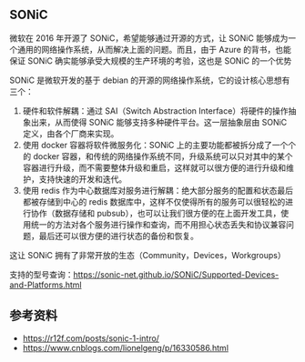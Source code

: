 ## SONiC

微软在 2016 年开源了 SONiC，希望能够通过开源的方式，让 SONiC 能够成为一个通用的网络操作系统，从而解决上面的问题。而且，由于 Azure 的背书，也能保证 SONiC 确实能够承受大规模的生产环境的考验，这也是 SONiC 的一个优势

SONiC 是微软开发的基于 debian 的开源的网络操作系统，它的设计核心思想有三个：

1. 硬件和软件解耦：通过 SAI（Switch Abstraction Interface）将硬件的操作抽象出来，从而使得 SONiC 能够支持多种硬件平台。这一层抽象层由 SONiC 定义，由各个厂商来实现。
2. 使用 docker 容器将软件微服务化：SONiC 上的主要功能都被拆分成了一个个的 docker 容器，和传统的网络操作系统不同，升级系统可以只对其中的某个容器进行升级，而不需要整体升级和重启，这样就可以很方便的进行升级和维护，支持快速的开发和迭代。
3. 使用 redis 作为中心数据库对服务进行解耦：绝大部分服务的配置和状态最后都被存储到中心的 redis 数据库中，这样不仅使得所有的服务可以很轻松的进行协作（数据存储和 pubsub），也可以让我们很方便的在上面开发工具，使用统一的方法对各个服务进行操作和查询，而不用担心状态丢失和协议兼容问题，最后还可以很方便的进行状态的备份和恢复。

这让 SONiC 拥有了非常开放的生态（Community，Devices，Workgroups）

支持的型号查询：<https://sonic-net.github.io/SONiC/Supported-Devices-and-Platforms.html>

## 参考资料

- <https://r12f.com/posts/sonic-1-intro/>
- <https://www.cnblogs.com/lionelgeng/p/16330586.html>
